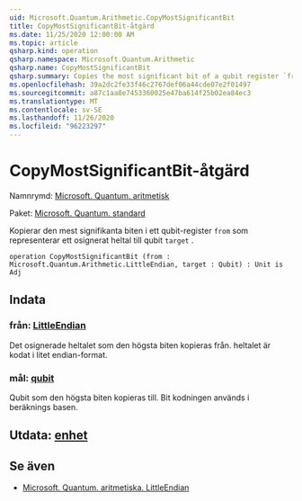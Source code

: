 ```yaml
---
uid: Microsoft.Quantum.Arithmetic.CopyMostSignificantBit
title: CopyMostSignificantBit-åtgärd
ms.date: 11/25/2020 12:00:00 AM
ms.topic: article
qsharp.kind: operation
qsharp.namespace: Microsoft.Quantum.Arithmetic
qsharp.name: CopyMostSignificantBit
qsharp.summary: Copies the most significant bit of a qubit register `from` representing an unsigned integer into the qubit `target`.
ms.openlocfilehash: 39a2dc2fe33f46c2767def06a44cde07e2f01497
ms.sourcegitcommit: a87c1aa8e7453360025e47ba614f25b02ea84ec3
ms.translationtype: MT
ms.contentlocale: sv-SE
ms.lasthandoff: 11/26/2020
ms.locfileid: "96223297"
---
```

# <a name="copymostsignificantbit-operation"></a>CopyMostSignificantBit-åtgärd

Namnrymd: [Microsoft. Quantum. aritmetisk](xref:Microsoft.Quantum.Arithmetic)

Paket: [Microsoft. Quantum. standard](https://nuget.org/packages/Microsoft.Quantum.Standard)


Kopierar den mest signifikanta biten i ett qubit-register `from` som representerar ett osignerat heltal till qubit `target` .

```qsharp
operation CopyMostSignificantBit (from : Microsoft.Quantum.Arithmetic.LittleEndian, target : Qubit) : Unit is Adj
```


## <a name="input"></a>Indata

### <a name="from--littleendian"></a>från: [LittleEndian](xref:Microsoft.Quantum.Arithmetic.LittleEndian)

Det osignerade heltalet som den högsta biten kopieras från.
heltalet är kodat i litet endian-format.


### <a name="target--qubit"></a>mål: [qubit](xref:microsoft.quantum.lang-ref.qubit)

Qubit som den högsta biten kopieras till. Bit kodningen används i beräknings basen.



## <a name="output--unit"></a>Utdata: [enhet](xref:microsoft.quantum.lang-ref.unit)



## <a name="see-also"></a>Se även

- [Microsoft. Quantum. aritmetiska. LittleEndian](xref:Microsoft.Quantum.Arithmetic.LittleEndian)